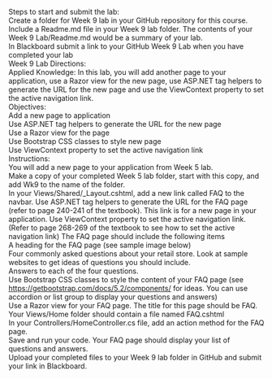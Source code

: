 Steps to start and submit the lab:<br>
Create a folder for Week 9 lab in your GitHub repository for this course.<br>
Include a Readme.md file in your Week 9 lab folder. The contents of your Week 9 Lab/Readme.md would be a summary of your lab.<br>
In Blackboard submit a link to your GitHub Week 9 Lab when you have completed your lab<br>
Week 9 Lab Directions:<br>
Applied Knowledge: In this lab, you will add another page to your application, use a Razor view for the new page, use ASP.NET tag helpers to generate the URL for the new page and use the ViewContext property to set the active navigation link.<br>
Objectives:<br>
Add a new page to application<br>
Use ASP.NET tag helpers to generate the URL for the new page<br>
Use a Razor view for the page<br>
Use Bootstrap CSS classes to style new page<br>
Use ViewContext property to set the active navigation link<br>
  Instructions:<br>
You will add a new page to your application from Week 5 lab.<br>
Make a copy of your completed Week 5 lab folder, start with this copy, and add Wk9 to the name of the folder.<br>
In your Views/Shared/_Layout.cshtml, add a new link called FAQ to the navbar. Use ASP.NET tag helpers to generate the URL for the FAQ page (refer to page 240-241 of the textbook). This link is for a new page in your application. Use ViewContext property to set the active navigation link. (Refer to page 268-269 of the textbook to see how to set the active navigation link)
The FAQ page should include the following items<br>
A heading for the FAQ page (see sample image below)<br>
Four commonly asked questions about your retail store. Look at sample websites to get ideas of questions you should include.<br>
Answers to each of the four questions.<br>
Use Bootstrap CSS classes to style the content of your FAQ page (see https://getbootstrap.com/docs/5.2/components/ for ideas. You can use accordion or list group to display your questions and answers)<br>
Use a Razor view for your FAQ page. The title for this page should be FAQ. Your Views/Home folder should contain a file named FAQ.cshtml<br>
In your Controllers/HomeController.cs file, add an action method for the FAQ page.<br>
Save and run your code. Your FAQ page should display your list of questions and answers.<br>
Upload your completed files to your Week 9 lab folder in GitHub and submit your link in Blackboard. <br>
